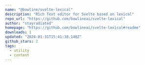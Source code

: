 ```yaml
---
name: "@bowline/svelte-lexical"
description: "Rich Text editor for Svelte based on lexical"
repo_url: "https://github.com/bowlineai/svelte-lexical"
author: "stayradiated"
homepage: "https://github.com/bowlineai/svelte-lexical#readme"
downloads: 1
updated: "2024-01-31T15:41:38.148Z"
github_stars: 2
tags: 
  - utility
  - content
---
```

